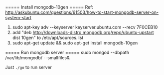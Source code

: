 ===== Install mongodb-10gen =====
Ref: http://askubuntu.com/questions/61503/how-to-start-mongodb-server-on-system-start
1) sudo apt-key adv --keyserver keyserver.ubuntu.com --recv 7F0CEB10
2) add "deb http://downloads-distro.mongodb.org/repo/ubuntu-upstart dist 10gen"
   to /etc/apt/sources.list
3) sudo apt-get update && sudo apt-get install mongodb-10gen

===== Run mongodb server =====
sudo mongod --dbpath /var/lib/mongodb/ --smallfiles&

Just `./go` to run server
